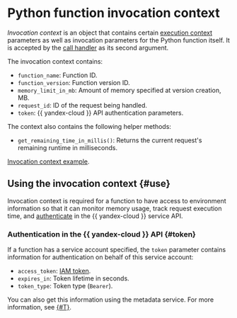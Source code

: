 # Python function invocation context

_Invocation context_ is an object that contains certain [execution context](../../concepts/runtime/execution-context.md) parameters as well as invocation parameters for the Python function itself. It is accepted by the [call handler](handler.md) as its second argument.

The invocation context contains:
* `function_name`: Function ID.
* `function_version`: Function version ID.
* `memory_limit_in_mb`: Amount of memory specified at version creation, MB.
* `request_id`: ID of the request being handled.
* `token`: {{ yandex-cloud }} API authentication parameters.

The context also contains the following helper methods:
* `get_remaining_time_in_millis()`: Returns the current request's remaining runtime in milliseconds.

[Invocation context example](./handler.md#http-req).

## Using the invocation context {#use}

Invocation context is required for a function to have access to environment information so that it can monitor memory usage, track request execution time, and [authenticate](#token) in the {{ yandex-cloud }} service API.

### Authentication in the {{ yandex-cloud }} API {#token}

If a function has a service account specified, the `token` parameter contains information for authentication on behalf of this service account:
* `access_token`: [IAM token](../../../iam/concepts/authorization/iam-token.md).
* `expires_in`: Token lifetime in seconds.
* `token_type`: Token type (`Bearer`).

You can also get this information using the metadata service. For more information, see [{#T}](../../../compute/operations/vm-connect/auth-inside-vm.md#auth-inside-vm).